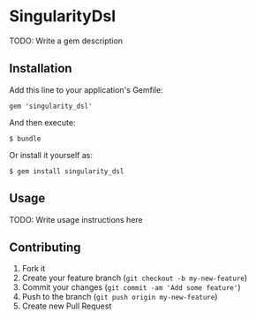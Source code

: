 # SingularityDsl

TODO: Write a gem description

## Installation

Add this line to your application's Gemfile:

    gem 'singularity_dsl'

And then execute:

    $ bundle

Or install it yourself as:

    $ gem install singularity_dsl

## Usage

TODO: Write usage instructions here

## Contributing

1. Fork it
2. Create your feature branch (`git checkout -b my-new-feature`)
3. Commit your changes (`git commit -am 'Add some feature'`)
4. Push to the branch (`git push origin my-new-feature`)
5. Create new Pull Request
